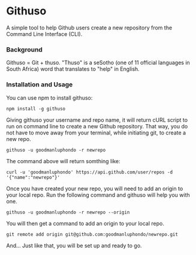 # Githuso

A simple tool to help Github users create a new repository from the Command Line Interface (CLI).

### Background

Githuso = Git + thuso. "Thuso" is a seSotho (one of 11 official languages in South Africa) word that translates to "help" in English.

### Installation and Usage

You can use npm to install githuso:

```
npm install -g githuso
```

Giving githuso your username and repo name, it will return cURL script to run on command line to create a new Github repository. That way, you do not have to move away from your terminal, while initiating git, to create a new repo.

```
githuso -u goodmanluphondo -r newrepo
```

The command above will return somthing like:

```
curl -u 'goodmanluphondo' https://api.github.com/user/repos -d '{"name":"newrepo"}'
```

Once you have created your new repo, you will need to add an origin to your local repo. Run the following command and githuso will help you with one.

```
githuso -u goodmanluphondo -r newrepo --origin
```

You will then get a command to add an origin to your local repo.

```
git remote add origin git@github.com:goodmanluphondo/newrepo.git
```

And... Just like that, you will be set up and ready to go.